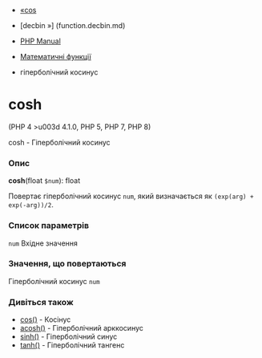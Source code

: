 - [«cos](function.cos.md)
- [decbin »] (function.decbin.md)

- [PHP Manual](index.md)
- [Математичні функції](ref.math.md)
- гіперболічний косинус

# cosh

(PHP 4 \>u003d 4.1.0, PHP 5, PHP 7, PHP 8)

cosh - Гіперболічний косинус

### Опис

**cosh**(float `$num`): float

Повертає гіперболічний косинус `num`, який визначається як
`(exp(arg) + exp(-arg))/2`.

### Список параметрів

`num`
Вхідне значення

### Значення, що повертаються

Гіперболічний косинус `num`

### Дивіться також

- [cos()](function.cos.md) - Косінус
- [acosh()](function.acosh.md) - Гіперболічний арккосинус
- [sinh()](function.sinh.md) - Гіперболічний синус
- [tanh()](function.tanh.md) - Гіперболічний тангенс
